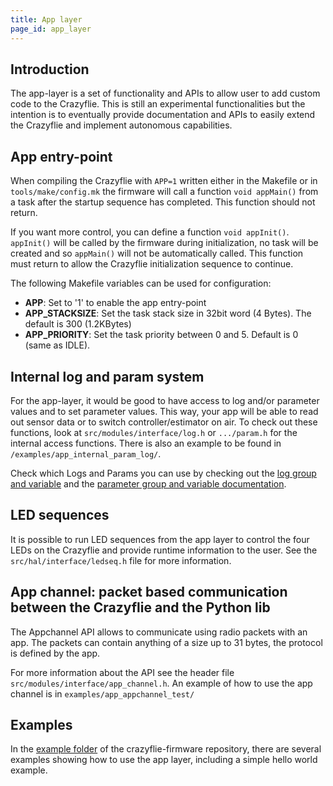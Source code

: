 ```yaml
---
title: App layer
page_id: app_layer
---
```


## Introduction

The app-layer is a set of functionality and APIs to allow user to add custom code to the Crazyflie.
This is still an experimental functionalities but the intention is to eventually provide documentation and APIs to easily extend the Crazyflie and implement autonomous capabilities.

## App entry-point

When compiling the Crazyflie with `APP=1` written either in the Makefile or in `tools/make/config.mk` the firmware will call a function `void appMain()` from a task after the startup sequence has completed.
This function should not return.

If you want more control, you can define a function `void appInit()`. `appInit()` will be called by the firmware during initialization, no task will be created and so `appMain()` will not be automatically called.
This function must return to allow the Crazyflie initialization sequence to continue.

The following Makefile variables can be used for configuration:

 - **APP**: Set to '1' to enable the app entry-point
 - **APP_STACKSIZE**: Set the task stack size in 32bit word (4 Bytes). The default is 300 (1.2KBytes)
 - **APP_PRIORITY**: Set the task priority between 0 and 5. Default is 0 (same as IDLE).

## Internal log and param system

For the app-layer, it would be good to have access to log and/or parameter values and to set parameter values. This way, your app will be able to read out sensor data or to switch controller/estimator on air. To check out these functions, look at `src/modules/interface/log.h` or `.../param.h` for the internal access functions. There is also an example to be found in `/examples/app_internal_param_log/`.

Check which Logs and Params you can use by checking out the [log group and variable](/docs/api/logs/) and the [parameter group and variable documentation](/docs/api/params/).

## LED sequences

It is possible to run LED sequences from the app layer to control the four LEDs on the Crazyflie and provide runtime information to the user. See the `src/hal/interface/ledseq.h` file for more information.

## App channel: packet based communication between the Crazyflie and the Python lib

The Appchannel API allows to communicate using radio packets with an app.
The packets can contain anything of a size up to 31 bytes, the protocol is defined by the app.

For more information about the API see the header file `src/modules/interface/app_channel.h`.
An example of how to use the app channel is in `examples/app_appchannel_test/`

## Examples

In the [example folder](https://github.com/bitcraze/crazyflie-firmware/tree/master/examples) of the crazyflie-firmware repository, there are several examples showing how to use the app layer, including a simple hello world example.
